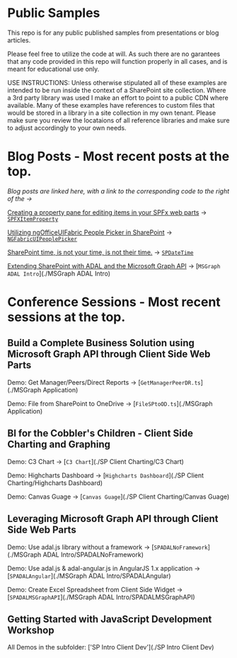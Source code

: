 # Public Samples
This repo is for any public published samples from presentations or blog articles.

Please feel free to utilize the code at will.  As such there are no garantees that any code provided in this repo will function properly in all cases, and is meant for educational use only.

USE INSTRUCTIONS: Unless otherwise stipulated all of these examples are intended to be run inside the context of a SharePoint site collection. Where a 3rd party library was used I make an effort to point to a public CDN where available. Many of these examples have references to custom files that would be stored in a library in a site collection in my own tenant.  Please make sure you review the locataions of all reference libraries and make sure to adjust accordingly to your own needs.

# Blog Posts - Most recent posts at the top.

*Blog posts are linked here, with a link to the corresponding code to the right of the ->*

[Creating a property pane for editing items in your SPFx web parts](http://wp.me/p7UKup-6D) -> [`SPFXItemProperty`](./SPFXItemProperty)

[Utilizing ngOfficeUIFabric People Picker in SharePoint](http://wp.me/p7UKup-5v) -> [`NGFabricUIPeoplePicker`](./NGFabricUIPeoplePicker)

[SharePoint time, is not your time, is not their time.](http://wp.me/p7UKup-5a) -> [`SPDateTime`](./SPDateTime)

[Extending SharePoint with ADAL and the Microsoft Graph API](http://wp.me/p7UKup-28) -> [`MSGraph ADAL Intro`](./MSGraph ADAL Intro)

# Conference Sessions - Most recent sessions at the top.

## Build a Complete Business Solution using Microsoft Graph API through Client Side Web Parts

Demo: Get Manager/Peers/Direct Reports -> [`GetManagerPeerDR.ts`](./MSGraph Application)

Demo: File from SharePoint to OneDrive -> [`FileSPtoOD.ts`](./MSGraph Application)

## BI for the Cobbler's Children - Client Side Charting and Graphing

Demo: C3 Chart -> [`C3 Chart`](./SP Client Charting/C3 Chart)

Demo: Highcharts Dashboard -> [`Highcharts Dashboard`](./SP Client Charting/Highcharts Dashboard)

Demo: Canvas Guage -> [`Canvas Guage`](./SP Client Charting/Canvas Guage)

## Leveraging Microsoft Graph API through Client Side Web Parts

Demo: Use adal.js library without a framework -> [`SPADALNoFramework`](./MSGraph ADAL Intro/SPADALNoFramework)

Demo: Use adal.js & adal-angular.js in AngularJS 1.x application -> [`SPADALAngular`](./MSGraph ADAL Intro/SPADALAngular) 

Demo: Create Excel Spreadsheet from Client Side Widget -> [`SPADALMSGraphAPI`](./MSGraph ADAL Intro/SPADALMSGraphAPI)

## Getting Started with JavaScript Development Workshop

All Demos in the subfolder: ['SP Intro Client Dev'](./SP Intro Client Dev)




